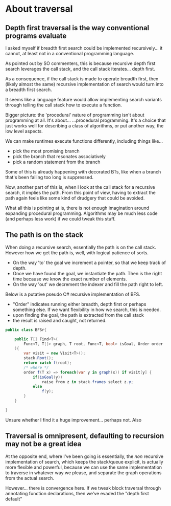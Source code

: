 # About traversal

## Depth first traversal is the way conventional programs evaluate

I asked myself if breadth first search could be implemented recursively... it cannot, at least not in a conventional programming language.

As pointed out by SO commenters, this is because recursive depth first search leverages the call stack, and the call stack iterates... depth first.

As a consequence, if the call stack is made to operate breadth first, then (likely almost the same) recursive implementation of search would turn into a breadth first search.

It seems like a language feature would allow implementing search variants through telling the call stack how to execute a function.

Bigger picture: the 'procedural' nature of programming isn't about programming at all. It's about... ...procedural programming. It's a choice that just works well for describing a class of algorithms, or put another way, the low level aspects.

We can make runtimes execute functions differently, including things like...

- pick the most promising branch
- pick the branch that resonates associatively
- pick a random statement from the branch

Some of this is already happening with decorated BTs, like when a branch that's been failing too long is suppressed.

Now, another part of this is, when I look at the call stack for a recursive search, it implies the path. From this point of view, having to extract the path again feels like some kind of drudgery that could be avoided.

What all this is pointing at is, there is not enough imagination around expanding procedural programming. Algorithms may be much less code (and perhaps less work) if we could tweak this stuff.

## The path is on the stack

When doing a recursive search, essentially the path is on the call stack. However how we get the path is, well, with logical patience of sorts.

- On the way 'to' the goal we increment a pointer, so that we keep track of depth.
- Once we have found the goal, we instantiate the path. Then is the right time because we know the exact number of elements.
- On the way 'out' we decrement the indexer and fill the path right to left.

Below is a putative pseudo C# recursive implementation of BFS.
- "Order" indicates running either breadth, depth first or perhaps something else. If we want flexibility in how we search, this is needed.
- upon finding the goal, the path is extracted from the call stack
- the result is raised and caught, not returned.

```cs
public class BFSr{

    public T[] Find<T>(
        Func<T, T[]> graph, T root, Func<T, bool> isGoal, Order order
    ){
        var visit = new Visit<T>();
        stack.Root();
        return catch f(root);
        /* where */
        order f(T x) => foreach(var y in graph(x)) if visit[y] {
            if(isGoal(y))
                raise from z in stack.frames select z.y;
            else
                f(y);
        }
    }

}
```

Unsure whether I find it a huge improvement... perhaps not. Also

## Traversal is omnipresent, defaulting to recursion may not be a great idea

At the opposite end, where I've been going is essentially, the *non* recursive implementation of search, which keeps the stack/queue explicit, is actually more flexible and powerful, because we can use the same implementation to traverse in whatever way we please, and separate the graph operations from the actual search.

However... there is convergence here. If we tweak block traversal through annotating function declarations, then we've evaded the "depth first default"
